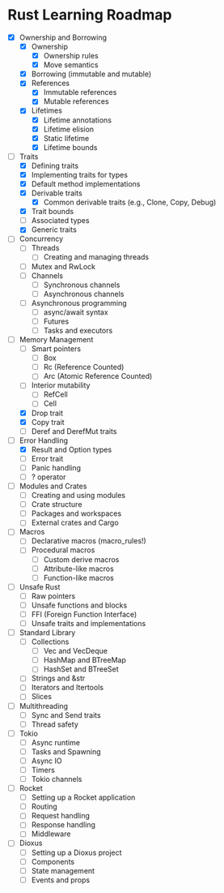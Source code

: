 # Rust Learning Roadmap

- [X] Ownership and Borrowing
  - [X] Ownership
    - [X] Ownership rules
    - [X] Move semantics
  - [X] Borrowing (immutable and mutable)
  - [X] References
    - [X] Immutable references
    - [X] Mutable references
  - [X] Lifetimes
    - [X] Lifetime annotations
    - [X] Lifetime elision
    - [X] Static lifetime
    - [X] Lifetime bounds
- [ ] Traits
  - [X] Defining traits
  - [X] Implementing traits for types
  - [X] Default method implementations
  - [X] Derivable traits
    - [X] Common derivable traits (e.g., Clone, Copy, Debug)
  - [X] Trait bounds
  - [ ] Associated types
  - [X] Generic traits
- [ ] Concurrency
  - [ ] Threads
    - [ ] Creating and managing threads
  - [ ] Mutex and RwLock
  - [ ] Channels
    - [ ] Synchronous channels
    - [ ] Asynchronous channels
  - [ ] Asynchronous programming
    - [ ] async/await syntax
    - [ ] Futures
    - [ ] Tasks and executors
- [ ] Memory Management
  - [ ] Smart pointers
    - [ ] Box
    - [ ] Rc (Reference Counted)
    - [ ] Arc (Atomic Reference Counted)
  - [ ] Interior mutability
    - [ ] RefCell
    - [ ] Cell
  - [X] Drop trait
  - [X] Copy trait
  - [ ] Deref and DerefMut traits
- [ ] Error Handling
  - [X] Result and Option types
  - [ ] Error trait
  - [ ] Panic handling
  - [ ] ? operator
- [ ] Modules and Crates
  - [ ] Creating and using modules
  - [ ] Crate structure
  - [ ] Packages and workspaces
  - [ ] External crates and Cargo
- [ ] Macros
  - [ ] Declarative macros (macro_rules!)
  - [ ] Procedural macros
    - [ ] Custom derive macros
    - [ ] Attribute-like macros
    - [ ] Function-like macros
- [ ] Unsafe Rust
  - [ ] Raw pointers
  - [ ] Unsafe functions and blocks
  - [ ] FFI (Foreign Function Interface)
  - [ ] Unsafe traits and implementations
- [ ] Standard Library
  - [ ] Collections
    - [ ] Vec and VecDeque
    - [ ] HashMap and BTreeMap
    - [ ] HashSet and BTreeSet
  - [ ] Strings and &str
  - [ ] Iterators and Itertools
  - [ ] Slices
- [ ] Multithreading
  - [ ] Sync and Send traits
  - [ ] Thread safety
- [ ] Tokio
  - [ ] Async runtime
  - [ ] Tasks and Spawning
  - [ ] Async IO
  - [ ] Timers
  - [ ] Tokio channels
- [ ] Rocket
  - [ ] Setting up a Rocket application
  - [ ] Routing
  - [ ] Request handling
  - [ ] Response handling
  - [ ] Middleware
- [ ] Dioxus
  - [ ] Setting up a Dioxus project
  - [ ] Components
  - [ ] State management
  - [ ] Events and props
